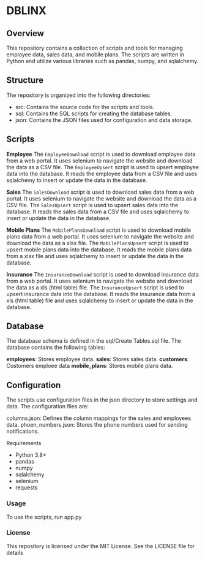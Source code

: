 # DBLINX

## Overview
This repository contains a collection of scripts and tools for managing employee data, sales data, and mobile plans. The scripts are written in Python and utilize various libraries such as pandas, numpy, and sqlalchemy.

## Structure
The repository is organized into the following directories:

- src: Contains the source code for the scripts and tools.
- sql: Contains the SQL scripts for creating the database tables.
- json: Contains the JSON files used for configuration and data storage.

## Scripts
**Employee**
The `EmployeeDownload` script is used to download employee data from a web portal. It uses selenium to navigate the website and download the data as a CSV file.
The `EmployeeUpsert` script is used to upsert employee data into the database. It reads the employee data from a CSV file and uses sqlalchemy to insert or update the data in the database.

**Sales**
The `SalesDownload` script is used to download sales data from a web portal. It uses selenium to navigate the website and download the data as a CSV file.
The `SalesUpsert` script is used to upsert sales data into the database. It reads the sales data from a CSV file and uses sqlalchemy to insert or update the data in the database.

**Mobile Plans**
The `MobilePlansDownload` script is used to download mobile plans data from a web portal. It uses selenium to navigate the website and download the data as a xlsx file.
The `MobilePlansUpsert` script is used to upsert mobile plans data into the database. It reads the mobile plans data from a xlsx file and uses sqlalchemy to insert or update the data in the database.

**Insurance**
The `InsuranceDownload` script is used to download insurance data from a web portal. It uses selenium to navigate the website and download the data as a xls (html table) file.
The `InsuranceUpsert` script is used to upsert insurance data into the database. It reads the insurance data from a xls (html table) file and uses sqlalchemy to insert or update the data in the database.

## Database
The database schema is defined in the sql/Create Tables.sql file. The database contains the following tables:

**employees**: Stores employee data.
**sales**: Stores sales data.
**customers**: Customers emploee data
**mobile_plans**: Stores mobile plans data.

## Configuration
The scripts use configuration files in the json directory to store settings and data. The configuration files are:

columns.json: Defines the column mappings for the sales and employees data.
phoen_numbers.json: Stores the phone numbers used for sending notifications.

Requirements
- Python 3.8+
- pandas
- numpy
- sqlalchemy
- selenium
- requests

### Usage
To use the scripts, run app.py

### License
This repository is licensed under the MIT License. See the LICENSE file for details